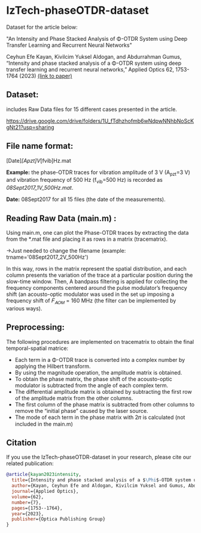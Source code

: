 # IzTech-phaseOTDR-dataset
Dataset for the article below:  

"An Intensity and Phase Stacked Analysis of Φ-OTDR System using Deep Transfer Learning and Recurrent Neural Networks"

Ceyhun Efe Kayan, Kivilcim Yuksel Aldogan, and Abdurrahman Gumus, “Intensity and phase stacked analysis of a Φ-OTDR system using deep transfer learning and recurrent neural networks,” Applied Optics 62, 1753-1764 (2023) [(link to paper)](https://opg.optica.org/ao/abstract.cfm?uri=ao-62-7-1753) 

## Dataset: 
includes Raw Data files for 15 different cases presented in the article. 

https://drive.google.com/drive/folders/1U_fTdhzhofmb6wNdpwNNhbNoScKgNt21?usp=sharing 

## File name format:
[Date]_[Apzt]V_[fvib]Hz.mat

**Example:** the phase-OTDR traces for vibration amplitude of 3 V (A<sub>pzt</sub>=3 V) and vibration frequency of 500 Hz (f<sub>vib</sub>=500 Hz) is recorded as _08Sept2017_1V_500Hz.mat_.

**Date:** 08Sept2017 for all 15 files (the date of the measurements).

## Reading Raw Data (main.m) : 

Using main.m, one can plot the Phase-OTDR traces by extracting the data from the *.mat file and placing it as rows in a matrix (tracematrix).

→Just needed to change the filename (example: trname='08Sept2017_2V_500Hz')

In this way, rows in the matrix represent the spatial distribution, and each column presents the variation of the trace at a particular position during the slow-time window. Then, A bandpass filtering is applied for collecting the frequency components centered around the pulse modulator’s frequency shift (an acousto-optic modulator was used in the set up imposing a frequency shift of 𝐹<sub>𝐴𝑂𝑀</sub> = 160 MHz (the filter can be implemented by various ways).

## Preprocessing:

The following procedures are implemented on tracematrix to obtain the final temporal-spatial matrice:
* Each term in a Φ-OTDR trace is converted into a complex number by applying the Hilbert transform.
* By using the magnitude operation, the amplitude matrix is obtained.
* To obtain the phase matrix, the phase shift of the acousto-optic modulator is subtracted from the angle of each complex term.
* The differential amplitude matrix is obtained by subtracting the first row of the amplitude matrix from the other columns.
* The first column of the phase matrix is subtracted from other columns to remove the “initial phase” caused by the laser source.
* The mode of each term in the phase matrix with 2𝜋 is calculated (not included in the main.m)





## Citation 
If you use the IzTech-phaseOTDR-dataset in your research, please cite our related publication: 

```bibtex
@article{kayan2023intensity,
  title={Intensity and phase stacked analysis of a $\Phi$-OTDR system using deep transfer learning and recurrent neural networks},
  author={Kayan, Ceyhun Efe and Aldogan, Kivilcim Yuksel and Gumus, Abdurrahman},
  journal={Applied Optics},
  volume={62},
  number={7},
  pages={1753--1764},
  year={2023},
  publisher={Optica Publishing Group}
}
